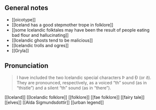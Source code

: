 
## General notes
- [[oicotype]]
- [[Iceland has a good stepmother trope in folklore]]
- [[some Icelandic folktales may have been the result of people eating bad flour and hallucinating]]
- [[Icelandic ghosts tend to be malicious]]
- [[Icelandic trolls and ogres]]
- [[Gryla]]


## Pronunciation
> I have included the two Icelandic special characters Þ and Ð (or ð). They are pronounced, respectively, as a voiced “th” sound (as in “thistle”) and a silent “th” sound (as in “there”). 

[[Iceland]] [[Icelandic folklore]] [[folklore]] [[fae folklore]] [[fairy tale]] [[elves]] [[Alda Sigmundsdottir]]
[[urban legend]]